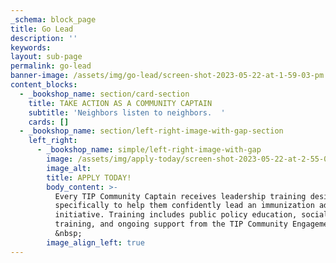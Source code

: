 ```yaml
---
_schema: block_page
title: Go Lead
description: ''
keywords:
layout: sub-page
permalink: go-lead
banner-image: /assets/img/go-lead/screen-shot-2023-05-22-at-1-59-03-pm.png
content_blocks:
  - _bookshop_name: section/card-section
    title: TAKE ACTION AS A COMMUNITY CAPTAIN
    subtitle: 'Neighbors listen to neighbors.  '
    cards: []
  - _bookshop_name: section/left-right-image-with-gap-section
    left_right:
      - _bookshop_name: simple/left-right-image-with-gap
        image: /assets/img/apply-today/screen-shot-2023-05-22-at-2-55-00-pm.png
        image_alt:
        title: APPLY TODAY!
        body_content: >-
          Every TIP Community Captain receives leadership training designed
          specifically to help them confidently lead an immunization advocacy
          initiative. Training includes public policy education, social media
          training, and ongoing support from the TIP Community Engagement team.
          &nbsp;
        image_align_left: true
---
```

